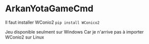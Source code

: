 # ArkanYotaGameCmd
Il faut installer WConio2  ```pip install WConico2```

Jeu disponible seulment sur Windows Car je n'arrive pas à importer WConio2 sur Linux


